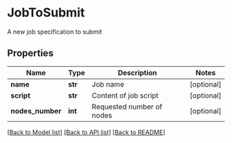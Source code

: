 # JobToSubmit

A new job specification to submit

## Properties
Name | Type | Description | Notes
------------ | ------------- | ------------- | -------------
**name** | **str** | Job name | [optional] 
**script** | **str** | Content of job script | [optional] 
**nodes_number** | **int** | Requested number of nodes | [optional] 

[[Back to Model list]](../README.md#documentation-for-models) [[Back to API list]](../README.md#documentation-for-api-endpoints) [[Back to README]](../README.md)


